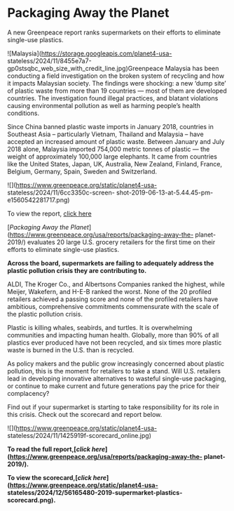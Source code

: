 # Packaging Away the Planet

A new Greenpeace report ranks supermarkets on their efforts to eliminate
single-use plastics.

![Malaysia](https://storage.googleapis.com/planet4-usa-
stateless/2024/11/8455e7a7-gp0stsqbc_web_size_with_credit_line.jpg)Greenpeace
Malaysia has been conducting a field investigation on the broken system of
recycling and how it impacts Malaysian society. The findings were shocking: a
new ‘dump site’ of plastic waste from more than 19 countries — most of them
are developed countries. The investigation found illegal practices, and
blatant violations causing environmental pollution as well as harming people’s
health conditions.

Since China banned plastic waste imports in January 2018, countries in
Southeast Asia – particularly Vietnam, Thailand and Malaysia – have accepted
an increased amount of plastic waste. Between January and July 2018 alone,
Malaysia imported 754,000 metric tonnes of plastic — the weight of
approximately 100,000 large elephants. It came from countries like the United
States, Japan, UK, Australia, New Zealand, Finland, France, Belgium, Germany,
Spain, Sweden and Switzerland.

![](https://www.greenpeace.org/static/planet4-usa-
stateless/2024/11/6cc3350c-screen-
shot-2019-06-13-at-5.44.45-pm-e1560542281717.png)

To view the report, [click
here](https://www.greenpeace.org/usa/reports/packaging-away-the-planet-2019/)

[_Packaging Away the
Planet_](https://www.greenpeace.org/usa/reports/packaging-away-the-
planet-2019/) evaluates 20 large U.S. grocery retailers for the first time on
their efforts to eliminate single-use plastics.

**Across the board, supermarkets are failing to adequately address the plastic
pollution crisis they are contributing to.**

ALDI, The Kroger Co., and Albertsons Companies ranked the highest, while
Meijer, Wakefern, and H-E-B ranked the worst. None of the 20 profiled
retailers achieved a passing score and none of the profiled retailers have
ambitious, comprehensive commitments commensurate with the scale of the
plastic pollution crisis.

Plastic is killing whales, seabirds, and turtles. It is overwhelming
communities and impacting human health. Globally, more than 90% of all
plastics ever produced have not been recycled, and six times more plastic
waste is burned in the U.S. than is recycled.

As policy makers and the public grow increasingly concerned about plastic
pollution, this is the moment for retailers to take a stand. Will U.S.
retailers lead in developing innovative alternatives to wasteful single-use
packaging, or continue to make current and future generations pay the price
for their complacency?

Find out if your supermarket is starting to take responsibility for its role
in this crisis. Check out the scorecard and report below.

![](https://www.greenpeace.org/static/planet4-usa-
stateless/2024/11/1425919f-scorecard_online.jpg)

**To read the full report,[_click
here_](https://www.greenpeace.org/usa/reports/packaging-away-the-
planet-2019/).**

**To view the scorecard,[_click
here_](https://www.greenpeace.org/static/planet4-usa-
stateless/2024/12/56165480-2019-supermarket-plastics-scorecard.png).**

